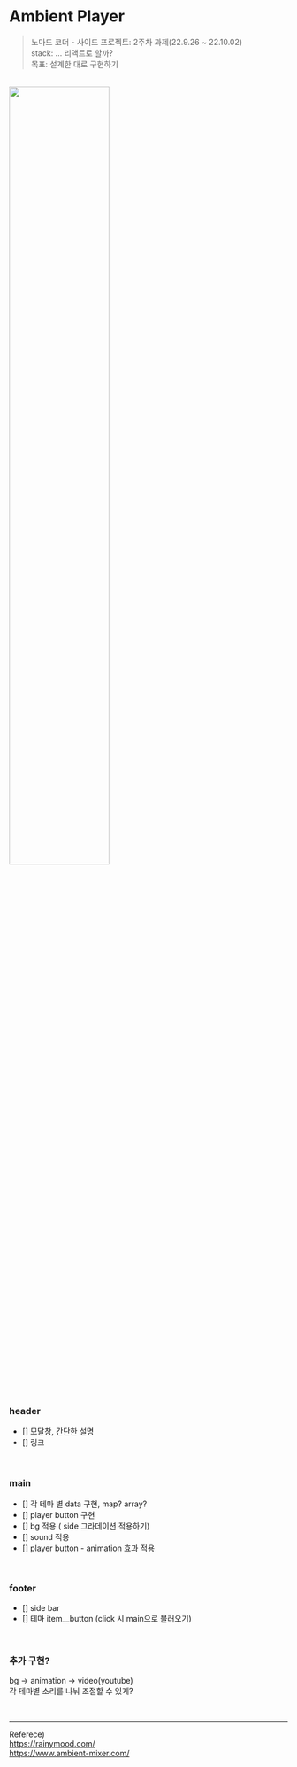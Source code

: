 # Ambient Player
> 노마드 코더 - 사이드 프로젝트: 2주차 과제(22.9.26 ~ 22.10.02)<br/>
> stack: ... 리액트로 할까? <br/>
> 목표: 설계한 대로 구현하기


<br/>


<img src="https://user-images.githubusercontent.com/95308384/192456565-a834479f-ccac-4e93-b7d5-e8b5e2f5bebf.png" width=60% />


<br/>
<br/>


### header
- [] 모달창, 간단한 설명
- [] 링크


<br/>


### main
- [] 각 테마 별 data 구현, map? array?
- [] player button 구현
- [] bg 적용 ( side 그라데이션 적용하기)
- [] sound 적용 
- [] player button - animation 효과 적용
 

<br/>

### footer
- [] side bar
- [] 테마 item__button (click 시 main으로 불러오기)



<br/>


### 추가 구현?
bg -> animation -> video(youtube)<br/>
각 테마별 소리를 나눠 조절할 수 있게?



<br/>

----- 

Referece)<br/>
https://rainymood.com/<br/>
https://www.ambient-mixer.com/<br/>